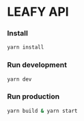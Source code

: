 # LEAFY API

### Install   
```bash
yarn install
```

### Run development
```bash
yarn dev
```

### Run production
```bash
yarn build & yarn start
```
